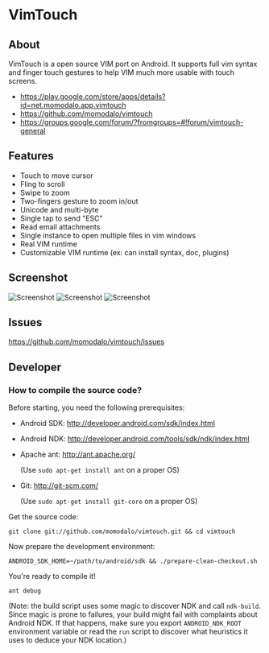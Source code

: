 # VimTouch

## About
VimTouch is a open source VIM port on Android. It supports full vim syntax and finger touch gestures to help VIM much more usable with touch screens. 

- https://play.google.com/store/apps/details?id=net.momodalo.app.vimtouch
- https://github.com/momodalo/vimtouch
- https://groups.google.com/forum/?fromgroups=#!forum/vimtouch-general

## Features
- Touch to move cursor
- Fling to scroll
- Swipe to zoom
- Two-fingers gesture to zoom in/out
- Unicode and multi-byte
- Single tap to send "ESC"
- Read email attachments
- Single instance to open multiple files in vim windows
- Real VIM runtime
- Customizable VIM runtime (ex: can install syntax, doc, plugins)

## Screenshot
![Screenshot](https://raw.github.com/momodalo/vimtouch/master/images/device-2013-03-11-231916.png)
![Screenshot](https://raw.github.com/momodalo/vimtouch/master/images/device-2013-03-11-232100.png)
![Screenshot](https://raw.github.com/momodalo/vimtouch/master/images/device-2012-08-28-191719.png)

## Issues
https://github.com/momodalo/vimtouch/issues

## Developer
### How to compile the source code?
Before starting, you need the following prerequisites:
-   Android SDK: http://developer.android.com/sdk/index.html
-   Android NDK: http://developer.android.com/tools/sdk/ndk/index.html
-   Apache ant: http://ant.apache.org/

    (Use `sudo apt-get install ant` on a proper OS)

-   Git: http://git-scm.com/

    (Use `sudo apt-get install git-core` on a proper OS)

Get the source code:

    git clone git://github.com/momodalo/vimtouch.git && cd vimtouch

Now prepare the development environment:

    ANDROID_SDK_HOME=~/path/to/android/sdk && ./prepare-clean-checkout.sh

You're ready to compile it!

    ant debug

(Note: the build script uses some magic to discover NDK and call `ndk-build`.
Since magic is prone to failures, your build might fail with complaints about
Android NDK. If that happens, make sure you export `ANDROID_NDK_ROOT`
environment variable or read the `run` script to discover what heuristics it
uses to deduce your NDK location.)

